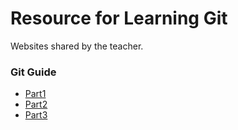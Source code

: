 # Resource for Learning Git
Websites shared by the teacher.

### Git Guide
+ [Part1](https://github.com/antonykidis/GitHub-guide/blob/master/Git%20and%20GitHub.pdf)
+ [Part2](https://github.com/antonykidis/GitHub-guide/blob/master/Git%20and%20GitHub2.pdf)
+ [Part3](https://github.com/antonykidis/GitHub-guide/blob/master/GitHubGuidePart3.pdf)